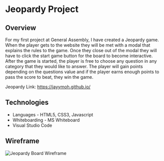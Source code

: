 # Jeopardy Project

## Overview
For my first project at General Assembly, I have created a Jeopardy game. When the player gets to the website they will be met with a modal that explains the rules to the game. Once they close out of the modal they will have to click the start game button for the board to become interactive. After the game is started, the player is free to choose any question in any category that they would like to answer. The player will gain points depending on the questions value and if the player earns enough points to pass the score to beat, they win the game. 

Jeopardy Link: https://jayymoh.github.io/

## Technologies
- Languages - HTML5, CSS3, Javascript
- Whiteboarding - MS Whiteboard
- Visual Studio Code

## Wireframe
![Jeopardy Board Wireframe](https://media.discordapp.net/attachments/822281280615219211/842201433276809246/Jeopardy_wireframe.PNG?width=995&height=676)
